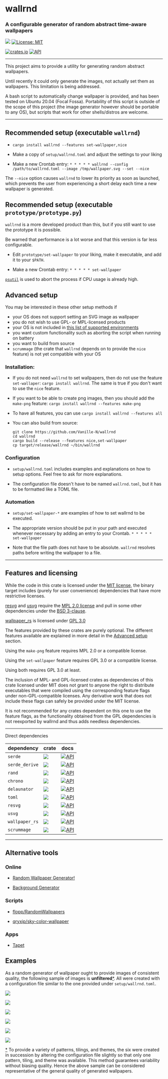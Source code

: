 # wallrnd
### A configurable generator of random abstract time-aware wallpapers

[![](https://img.shields.io/badge/github-Vanille--N/wallrnd-8da0cb?logo=github)](https://github.com/Vanille-N/wallrnd)
[![License: MIT](https://img.shields.io/badge/License-MIT-yellow.svg)](https://opensource.org/licenses/MIT)

[![crates.io](http://meritbadge.herokuapp.com/wallrnd)](https://crates.io/crates/wallrnd)
[![API](https://docs.rs/wallrnd/badge.svg)](https://docs.rs/wallrnd)

---

This project aims to provide a utility for generating random abstract wallpapers.

Until recently it could only generate the images, not actually set them as wallpapers. This limitation is being addressed.

A bash script to automatically change wallpaper is provided, and has been tested on Ubuntu 20.04 (Focal Fossa).
Portability of this script is outside of the scope of this project (the image generator however should be portable to any OS), but scripts that work for other shells/distros are welcome.

---

## Recommended setup (executable `wallrnd`)

* `cargo install wallrnd --features set-wallpaper,nice`

* Make a copy of `setup/wallrnd.toml` and adjust the settings to your liking

* Make a new Crontab entry: `* * * * * wallrnd --config /path/to/wallrnd.toml --image /tmp/wallpaper.svg --set --nice`

The `--nice` option causes `wallrnd` to lower its priority as soon as launched, which prevents the user from experiencing a short delay each time a new wallpaper is generated.

## Recommended setup (executable `prototype/prototype.py`)

`wallrnd` is a more developed product than this, but if you still want to use the prototype it is possible.

Be warned that performance is a lot worse and that this version is far less configurable.

* Edit `prototype/set-wallpaper` to your liking, make it executable, and add it to your `$PATH`.

* Make a new Crontab entry: `* * * * * set-wallpaper`

[`psutil`](https://pypi.org/project/psutil/) is used to abort the process if CPU usage is already high.


## Advanced setup

You may be interested in these other setup methods if
- your OS does not support setting an SVG image as wallpaper
- you do not wish to use GPL- or MPL-licensed products
- your OS is not included in [this list of supported environments](https://github.com/vineetred/flowy#supported-environments)
- you want custom functionality such as aborting the script when running on battery
- you want to build from source
- `scrummage` (the crate that `wallrnd` depends on to provide the `nice` feature) is not yet compatible with your OS

### Installation:
* If you do not need `wallrnd` to set wallpapers, then do not use the feature `set-wallaper`: `cargo install wallrnd`. The same is true if you don't want to use the `nice` feature.

* If you want to be able to create png images, then you should add the `make-png` feature: `cargo install wallrnd --features make-png`

* To have all features, you can use `cargo install wallrnd --features all`

* You can also build from source:
  ```
  git clone https://github.com/Vanille-N/wallrnd
  cd wallrnd
  cargo build --release --features nice,set-wallpaper
  cp target/release/wallrnd ~/bin/wallrnd
  ```

### Configuration
* `setup/wallrnd.toml` includes examples and explanations on how to setup options. Feel free to ask for more explanations.

* The configuration file doesn't have to be named `wallrnd.toml`, but it has to be formatted like a TOML file.

### Automation
* `setup/set-wallpaper-*` are examples of how to set wallrnd to be executed.

* The appropriate version should be put in your path and executed whenever necessary by adding an entry to your Crontab. `* * * * * set-wallpaper`

* Note that the file path does not have to be absolute. `wallrnd` resolves paths before writing the wallpaper to a file.

---

## Features and licensing

While the code in this crate is licensed under the [MIT license](https://opensource.org/licenses/MIT), the binary target includes (purely for user convenience) dependencies that have more restrictive licenses.

[resvg](https://crates.io/crates/resvg) and [usvg](https://crates.io/usvg) require the [MPL 2.0 license](https://opensource.org/licenses/MPL-2.0) and pull in some other dependencies under the [BSD 3-clause](https://opensource.org/licenses/BSD-3-Clause).

[wallpaper_rs](https://crates.io/crates/wallpaper_rs) is licensed under [GPL 3.0](https://opensource.org/licenses/GPL-3.0)

The features provided by these crates are purely optional. The different features available are explained in more detail in the [Advanced setup](#advanced-setup) section.

Using the `make-png` feature requires MPL 2.0 or a compatible license.

Using the `set-wallpaper` feature requires GPL 3.0 or a compatible license.

Using both requires GPL 3.0 at least.

The inclusion of MPL- and GPL-licensed crates as dependencies of this crate licensed under MIT does not grant to anyone the right to distribute executables that were compiled using the corresponding feature flags under non-GPL-compatible licenses. Any derivative work that does not include these flags can safely be provided under the MIT license.

It is not recommended for any crates dependent on this one to use the feature flags, as the functionality obtained from the GPL dependencies is not reexported by wallrnd and thus adds needless dependencies.

---

Direct dependencies

| dependency        | crate                              | docs                                  |
|-------------------|------------------------------------|---------------------------------------|
| `serde`           | [![][serde_cb]][serde_c]           | [![API][serde_db]][serde_d]           |
| `serde_derive`    | [![][derive_cb]][derive_c]         | [![API][derive_db]][derive_d]         |
| `rand`            | [![][rand_cb]][rand_c]             | [![API][rand_db]][rand_d]             |
| `chrono`          | [![][chrono_cb]][chrono_c]         | [![API][chrono_db]][chrono_d]         |
| `delaunator`      | [![][delaunator_cb]][delaunator_c] | [![API][delaunator_db]][delaunator_d] |
| `toml`            | [![][toml_cb]][toml_c]             | [![API][toml_db]][toml_d]             |
| `resvg`           | [![][resvg_cb]][resvg_c]           | [![API][resvg_db]][resvg_d]           |
| `usvg`            | [![][usvg_cb]][usvg_c]             | [![API][usvg_db]][usvg_d]             |
| `wallpaper_rs`    | [![][wallpaper_cb]][wallpaper_c]   | [![API][wallpaper_db]][wallpaper_d]   |
| `scrummage`       | [![][scrummage_cb]][scrummage_c]   | [![API][scrummage_db]][scrummage_d]   |

<!-- Links section -->
[serde_c]: https://crates.io/crates/serde
[serde_cb]: https://meritbadge.herokuapp.com/serde
[serde_d]: https://docs.rs/serde
[serde_db]: https://docs.rs/serde/badge.svg

[derive_c]: https://crates.io/crates/serde_derive
[derive_cb]: https://meritbadge.herokuapp.com/serde_derive
[derive_d]: https://docs.rs/serde_derive
[derive_db]: https://docs.rs/serde_derive/badge.svg

[rand_c]: https://crates.io/crates/rand
[rand_cb]: https://meritbadge.herokuapp.com/rand
[rand_d]: https://docs.rs/rand
[rand_db]: https://docs.rs/rand/badge.svg

[toml_c]: https://crates.io/crates/toml
[toml_cb]: https://meritbadge.herokuapp.com/toml
[toml_d]: https://docs.rs/toml
[toml_db]: https://docs.rs/toml/badge.svg

[chrono_c]: https://crates.io/crates/chrono
[chrono_cb]: https://meritbadge.herokuapp.com/chrono
[chrono_d]: https://docs.rs/chrono
[chrono_db]: https://docs.rs/chrono/badge.svg

[delaunator_c]: https://crates.io/crates/delaunator
[delaunator_cb]: https://meritbadge.herokuapp.com/delaunator
[delaunator_d]: https://docs.rs/delaunator
[delaunator_db]: https://docs.rs/delaunator/badge.svg

[resvg_c]: https://crates.io/crates/resvg
[resvg_cb]: https://meritbadge.herokuapp.com/resvg
[resvg_d]: https://docs.rs/resvg
[resvg_db]: https://docs.rs/resvg/badge.svg

[usvg_c]: https://crates.io/crates/usvg
[usvg_cb]: https://meritbadge.herokuapp.com/usvg
[usvg_d]: https://docs.rs/usvg
[usvg_db]: https://docs.rs/usvg/badge.svg

[wallpaper_c]: https://crates.io/crates/wallpaper_rs
[wallpaper_cb]: https://meritbadge.herokuapp.com/wallpaper_rs
[wallpaper_d]: https://docs.rs/wallpaper_rs
[wallpaper_db]: https://docs.rs/wallpaper_rs/badge.svg

[scrummage_c]: https://crates.io/crates/scrummage
[scrummage_cb]: https://meritbadge.herokuapp.com/scrummage
[scrummage_d]: https://docs.rs/scrummage
[scrummage_db]: https://docs.rs/scrummage/badge.svg

---

## Alternative tools

### Online

* [Random Wallpaper Generator!](http://bjmiller.net/canvas/wallpaper/)

* [Background Generator](https://bggenerator.com/)

### Scripts

* [flopp/RandomWallpapers](https://github.com/flopp/RandomWallpapers)

* [qryxip/sky-color-wallpaper](https://crates.io/crates/sky-color-wallpaper)

### Apps
* [Tapet](https://play.google.com/store/apps/details?id=com.sharpregion.tapet&hl=en_US)

## Examples

As a random generator of wallpaper ought to provide images of consistent quality, the following sample of images is **unfiltered**<a name="return-methodology">[\*](#methodology)</a>. All were created with a configuration file similar to the one provided under `setup/wallrnd.toml`.

![](docs/samples/image-1.svg)

![](docs/samples/image-2.svg)

![](docs/samples/image-3.svg)

![](docs/samples/image-4.svg)

![](docs/samples/image-5.svg)

![](docs/samples/image-6.svg)


<a name="methodology">[\*](#return-methodology)</a> To provide a variety of patterns, tilings, and themes, the six were created in succession by altering the configuration file slightly so that only one pattern, tiling, and theme was available. This method guarantees variability without biasing quality. Hence the above sample can be considered representative of the general quality of generated wallpapers.
